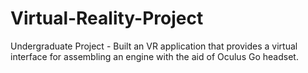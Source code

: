 # Virtual-Reality-Project
Undergraduate Project - Built an VR application that provides a virtual interface for assembling an engine with the aid of Oculus Go headset.
